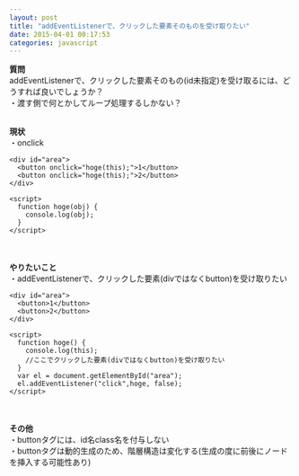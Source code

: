 ```yaml
---
layout: post
title: "addEventListenerで、クリックした要素そのものを受け取りたい"
date: 2015-04-01 00:17:53
categories: javascript
---
```

<p><strong>質問</strong><br>
addEventListenerで、クリックした要素そのもの(id未指定)を受け取るには、どうすれば良いでしょうか？<br>
・渡す側で何とかしてループ処理するしかない？<br><br></p>

<p><strong>現状</strong><br>
・onclick</p>

<pre><code>&lt;div id="area"&gt;
  &lt;button onclick="hoge(this);"&gt;1&lt;/button&gt;
  &lt;button onclick="hoge(this);"&gt;2&lt;/button&gt;
&lt;/div&gt;

&lt;script&gt;
  function hoge(obj) {
    console.log(obj);
  }
&lt;/script&gt;
</code></pre>

<p><br><br>
<strong>やりたいこと</strong><br>
・addEventListenerで、クリックした要素(divではなくbutton)を受け取りたい</p>

<pre><code>&lt;div id="area"&gt;
  &lt;button&gt;1&lt;/button&gt;
  &lt;button&gt;2&lt;/button&gt;
&lt;/div&gt;

&lt;script&gt;
  function hoge() {
    console.log(this); 
    //ここでクリックした要素(divではなくbutton)を受け取りたい
  }
  var el = document.getElementById("area");
  el.addEventListener("click",hoge, false);
&lt;/script&gt;
</code></pre>

<p><br><br>
<strong>その他</strong><br>
・buttonタグには、id名class名を付与しない<br>
・buttonタグは動的生成のため、階層構造は変化する(生成の度に前後にノードを挿入する可能性あり)</p>

